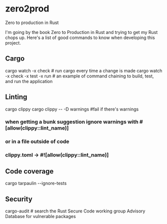 # zero2prod
Zero to production in Rust

I'm going by the book Zero to Production in Rust and trying to get my Rust chops up. Here's a list of good commands to know when developing this project.

## Cargo

cargo watch -x check # run cargo every time a change is made
cargo watch -x check -x test -x run # an example of command chaining to build, test, and run the application


## Linting 
cargo clippy
cargo clippy -- -D warnings #fail if there's warnings

### when getting a bunk suggestion ignore warnings with #[allow(clippy::lint_name)]
### or in a file outside of code 
### clippy.toml -> #![allow(clippy::lint_name)]

## Code coverage
cargo tarpaulin --ignore-tests

## Security 
cargo-audit # search the Rust Secure Code working group Advisory Database for vulnerable packages


